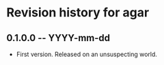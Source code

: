# Revision history for agar

## 0.1.0.0  -- YYYY-mm-dd

* First version. Released on an unsuspecting world.
